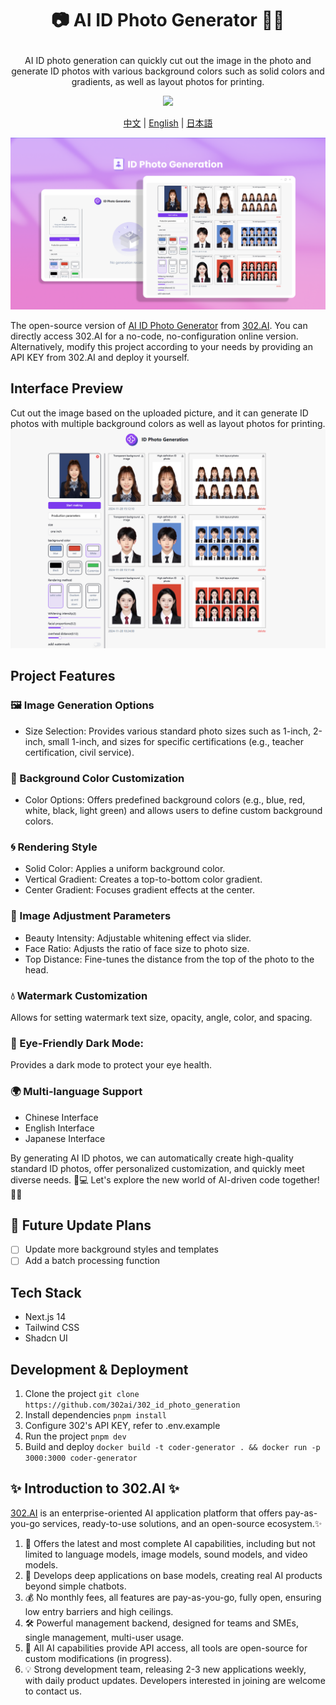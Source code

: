 # <p align="center">📷 AI ID Photo Generator 🚀✨</p>

<p align="center">AI ID photo generation can quickly cut out the image in the photo and generate ID photos with various background colors such as solid colors and gradients, as well as layout photos for printing.</p>

<p align="center"><a href="https://302.ai/en/tools/idphotos/" target="blank"><img src="https://file.302ai.cn/gpt/imgs/github/302_badge.png" /></a></p >

<p align="center"><a href="README_zh.md">中文</a> | <a href="README.md">English</a> | <a href="README_ja.md">日本語</a></p>

![Interface Preview](docs/证件照生成en.png)

The open-source version of [AI ID Photo Generator](https://302.ai/en/tools/idphotos/) from [302.AI](https://302.ai).
You can directly access 302.AI for a no-code, no-configuration online version.
Alternatively, modify this project according to your needs by providing an API KEY from 302.AI and deploy it yourself.

## Interface Preview
Cut out the image based on the uploaded picture, and it can generate ID photos with multiple background colors as well as layout photos for printing.
![Interface Preview](docs/证件照2.png)

## Project Features
### 🖼️ Image Generation Options
   - Size Selection: Provides various standard photo sizes such as 1-inch, 2-inch, small 1-inch, and sizes for specific certifications (e.g., teacher certification, civil service).

### 🎨 Background Color Customization
   - Color Options: Offers predefined background colors (e.g., blue, red, white, black, light green) and allows users to define custom background colors.

### 🌀 Rendering Style
   - Solid Color: Applies a uniform background color.
   - Vertical Gradient: Creates a top-to-bottom color gradient.
   - Center Gradient: Focuses gradient effects at the center.

### 🔧 Image Adjustment Parameters
   - Beauty Intensity: Adjustable whitening effect via slider.
   - Face Ratio: Adjusts the ratio of face size to photo size.
   - Top Distance: Fine-tunes the distance from the top of the photo to the head.

### 💧 Watermark Customization
Allows for setting watermark text size, opacity, angle, color, and spacing.

### 🌙 Eye-Friendly Dark Mode:
Provides a dark mode to protect your eye health.

### 🌍 Multi-language Support
- Chinese Interface
- English Interface
- Japanese Interface


By generating AI ID photos, we can automatically create high-quality standard ID photos, offer personalized customization, and quickly meet diverse needs. 🎉💻 Let's explore the new world of AI-driven code together! 🌟🚀

## 🚩 Future Update Plans 
- [ ] Update more background styles and templates
- [ ] Add a batch processing function

## Tech Stack
- Next.js 14
- Tailwind CSS
- Shadcn UI

## Development & Deployment
1. Clone the project `git clone https://github.com/302ai/302_id_photo_generation`
2. Install dependencies `pnpm install`
3. Configure 302's API KEY, refer to .env.example
4. Run the project `pnpm dev`
5. Build and deploy `docker build -t coder-generator . && docker run -p 3000:3000 coder-generator`


## ✨ Introduction to 302.AI ✨
[302.AI](https://302.ai) is an enterprise-oriented AI application platform that offers pay-as-you-go services, ready-to-use solutions, and an open-source ecosystem.✨
1. 🧠 Offers the latest and most complete AI capabilities, including but not limited to language models, image models, sound models, and video models.
2. 🚀 Develops deep applications on base models, creating real AI products beyond simple chatbots.
3. 💰 No monthly fees, all features are pay-as-you-go, fully open, ensuring low entry barriers and high ceilings.
4. 🛠 Powerful management backend, designed for teams and SMEs, single management, multi-user usage.
5. 🔗 All AI capabilities provide API access, all tools are open-source for custom modifications (in progress).
6. 💡 Strong development team, releasing 2-3 new applications weekly, with daily product updates. Developers interested in joining are welcome to contact us.
